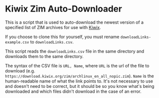 # Kiwix Zim Auto-Downloader

This is a script that is used to auto-download the newest version of a specified list of ZIM archives for use with [Kiwix](https://www.kiwix.org).

If you choose to clone this for yourself, you must rename `downloadLinks-example.csv` to `downloadLinks.csv`.

This script reads the `downloadLinks.csv` file in the same directory and downloads them to the same directory.

The syntax of the CSV file is `URL, Name`, where `URL` is the url of the file to download (e.g. `https://download.kiwix.org/zim/archlinux_en_all_nopic.zim`).
`Name` is the human-readable name of what the link points to. It's not necessary to use and doesn't need to be correct, but it should be so you know what's being downloaded and which files didn't download in the case of an error.
